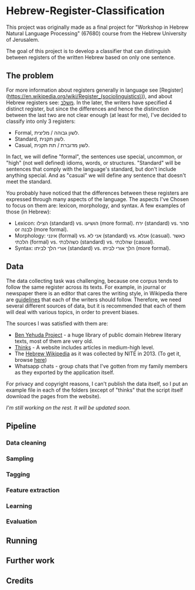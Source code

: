 # Hebrew-Register-Classification

This project was originally made as a final project for "Workshop in Hebrew Natural Language Processing" (67680) course from the Hebrew University of Jerusalem.

The goal of this project is to develop a classifier that can distinguish between registers of the written Hebrew based on only one sentence.

## The problem

For more information about registers generally in language see [Register](https://en.wikipedia.org/wiki/Register_(sociolinguistics\)), and about Hebrew registers see: [משלב](https://he.wikipedia.org/wiki/%D7%9E%D7%A9%D7%9C%D7%91).
In the later, the writers have specified 4 distinct register, but since the differences and hence the distinction between the last two are not clear enough (at least for me), I've decided to classify into only 3 registers:
- Formal, לשון גבוהה / מליצית.
- Standard, לשון תקנית.
- Casual, לשון מדוברת / תת תקנית.

In fact, we will define "formal", the sentences use special, uncommon, or "high" (not well defined) idioms, words, or structures. 
"Standard" will be sentences that comply with the language's standard, but don't include anything special.
And as "casual" we will define any sentence that doesn't meet the standard. 

You probably have noticed that the differences between these registers are expressed through many aspects of the language.
The aspects I've Chosen to focus on them are: lexicon, morphology, and syntax.
A few examples of those (in Hebrew):
- Lexicon: הצילו (standard) vs. הושיעו (more formal). ירח (standard) vs. סהר or לבנה (more formal).
- Morphology: אינני (formal) vs. אני לא (standard) vs. אנלא (casual). כאשר הלכתי (formal) vs. כשהלכתי (standard) vs. שהלכתי (casual).
- Syntax: אורי הלך לביתו (standard) vs. הלך אורי לביתו (more formal).

## Data

The data collecting task was challenging, because one corpus tends to follow the same register across its texts. 
For example, in journal or newspaper there is an editor that cares the writing style, in Wikipedia there are [guidelines](https://he.wikipedia.org/wiki/%D7%95%D7%99%D7%A7%D7%99%D7%A4%D7%93%D7%99%D7%94:%D7%A2%D7%A7%D7%A8%D7%95%D7%A0%D7%95%D7%AA_%D7%95%D7%A7%D7%95%D7%95%D7%99%D7%9D_%D7%9E%D7%A0%D7%97%D7%99%D7%9D) that each of the writers should follow.
Therefore, we need several different sources of data, but it is recommended that each of them will deal with various topics, in order to prevent biases.

The sources I was satisfied with them are:
- [Ben Yehuda Project](https://github.com/projectbenyehuda) - a huge library of public domain Hebrew literary texts, most of them are very old.
- [Thinks](https://thinkil.co.il/) - A website includes articles in medium-high level.
- The [Hebrew Wikipedia](https://he.wikipedia.org/) as it was collected by NITE in 2013. (To get it, browse [here](https://hlp.nite.org.il/WebCorpora.aspx))
- Whatsapp chats - group chats that I've gotten from my family members as they exported by the application itself.

For privacy and copyright reasons, I can't publish the data itself, so I put an example file in each of the folders (except of "thinks" that the script itself download the pages from the website).

*I'm still working on the rest. It will be updated soon.* 

## Pipeline

### Data cleaning

### Sampling

### Tagging

### Feature extraction

### Learning

### Evaluation

## Running

## Further work

## Credits
